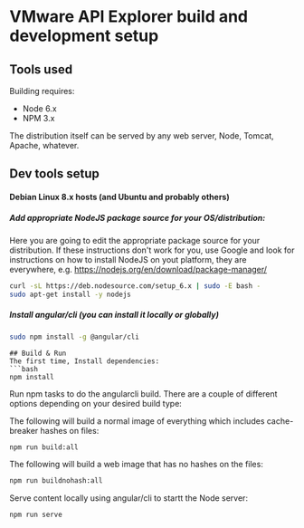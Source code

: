 # VMware API Explorer build and development setup

## Tools used


Building requires:
* Node 6.x
* NPM 3.x

The distribution itself can be served by any web server, Node, Tomcat, Apache, whatever.

## Dev tools setup

#### Debian Linux 8.x hosts (and Ubuntu and probably others)
##### Add appropriate NodeJS package source for your OS/distribution:
Here you are going to edit the appropriate package source for your distribution.  If these instructions don't work for you, use Google and look for instructions on how to install NodeJS on yout platform, they are everywhere, e.g. https://nodejs.org/en/download/package-manager/ 

```bash
curl -sL https://deb.nodesource.com/setup_6.x | sudo -E bash -
sudo apt-get install -y nodejs
```

##### Install angular/cli (you can install it locally or globally)
```bash
sudo npm install -g @angular/cli
```

```
## Build & Run
The first time, Install dependencies:
```bash
npm install

```

Run npm tasks to do the angularcli build.  There are a couple of 
different options depending on your desired build type:

The following will build a normal image of everything which includes
cache-breaker hashes on files:
```bash
npm run build:all
```

The following will build a web image that has no hashes on the files:
```bash
npm run buildnohash:all
```

Serve content locally using angular/cli to startt the Node server:
```bash
npm run serve
```
